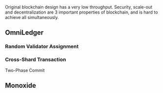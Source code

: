 Original blockchain design has a very low throughput. 
Security, scale-out and decentralization are 3 important properties of blockchain, and is hard to achieve all simultaneously.


## OmniLedger
### Random Validator Assignment
### Cross-Shard Transaction
Two-Phase Commit


## Monoxide